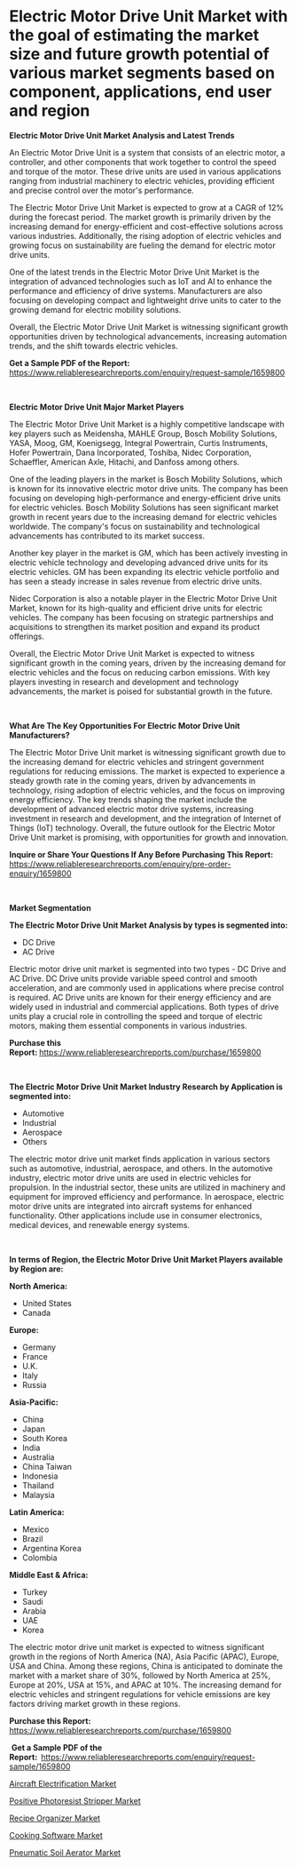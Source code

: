 <p><h1>Electric Motor Drive Unit Market with the goal of estimating the market size and future growth potential of various market segments based on component, applications, end user and region</h1></p><p><strong>Electric Motor Drive Unit Market Analysis and Latest Trends</strong></p>
<p><p>An Electric Motor Drive Unit is a system that consists of an electric motor, a controller, and other components that work together to control the speed and torque of the motor. These drive units are used in various applications ranging from industrial machinery to electric vehicles, providing efficient and precise control over the motor's performance.</p><p>The Electric Motor Drive Unit Market is expected to grow at a CAGR of 12% during the forecast period. The market growth is primarily driven by the increasing demand for energy-efficient and cost-effective solutions across various industries. Additionally, the rising adoption of electric vehicles and growing focus on sustainability are fueling the demand for electric motor drive units.</p><p>One of the latest trends in the Electric Motor Drive Unit Market is the integration of advanced technologies such as IoT and AI to enhance the performance and efficiency of drive systems. Manufacturers are also focusing on developing compact and lightweight drive units to cater to the growing demand for electric mobility solutions.</p><p>Overall, the Electric Motor Drive Unit Market is witnessing significant growth opportunities driven by technological advancements, increasing automation trends, and the shift towards electric vehicles.</p></p>
<p><strong>Get a Sample PDF of the Report:&nbsp;</strong> <a href="https://www.reliableresearchreports.com/enquiry/request-sample/1659800">https://www.reliableresearchreports.com/enquiry/request-sample/1659800</a></p>
<p>&nbsp;</p>
<p><strong>Electric Motor Drive Unit Major Market Players</strong></p>
<p><p>The Electric Motor Drive Unit Market is a highly competitive landscape with key players such as Meidensha, MAHLE Group, Bosch Mobility Solutions, YASA, Moog, GM, Koenigsegg, Integral Powertrain, Curtis Instruments, Hofer Powertrain, Dana Incorporated, Toshiba, Nidec Corporation, Schaeffler, American Axle, Hitachi, and Danfoss among others.</p><p>One of the leading players in the market is Bosch Mobility Solutions, which is known for its innovative electric motor drive units. The company has been focusing on developing high-performance and energy-efficient drive units for electric vehicles. Bosch Mobility Solutions has seen significant market growth in recent years due to the increasing demand for electric vehicles worldwide. The company's focus on sustainability and technological advancements has contributed to its market success.</p><p>Another key player in the market is GM, which has been actively investing in electric vehicle technology and developing advanced drive units for its electric vehicles. GM has been expanding its electric vehicle portfolio and has seen a steady increase in sales revenue from electric drive units.</p><p>Nidec Corporation is also a notable player in the Electric Motor Drive Unit Market, known for its high-quality and efficient drive units for electric vehicles. The company has been focusing on strategic partnerships and acquisitions to strengthen its market position and expand its product offerings.</p><p>Overall, the Electric Motor Drive Unit Market is expected to witness significant growth in the coming years, driven by the increasing demand for electric vehicles and the focus on reducing carbon emissions. With key players investing in research and development and technology advancements, the market is poised for substantial growth in the future.</p></p>
<p>&nbsp;</p>
<p><strong>What Are The Key Opportunities For Electric Motor Drive Unit Manufacturers?</strong></p>
<p><p>The Electric Motor Drive Unit market is witnessing significant growth due to the increasing demand for electric vehicles and stringent government regulations for reducing emissions. The market is expected to experience a steady growth rate in the coming years, driven by advancements in technology, rising adoption of electric vehicles, and the focus on improving energy efficiency. The key trends shaping the market include the development of advanced electric motor drive systems, increasing investment in research and development, and the integration of Internet of Things (IoT) technology. Overall, the future outlook for the Electric Motor Drive Unit market is promising, with opportunities for growth and innovation.</p></p>
<p><strong>Inquire or Share Your Questions If Any Before Purchasing This Report:</strong> <a href="https://www.reliableresearchreports.com/enquiry/pre-order-enquiry/1659800">https://www.reliableresearchreports.com/enquiry/pre-order-enquiry/1659800</a></p>
<p>&nbsp;</p>
<p><strong>Market Segmentation</strong></p>
<p><strong>The Electric Motor Drive Unit Market Analysis by types is segmented into:</strong></p>
<p><ul><li>DC Drive</li><li>AC Drive</li></ul></p>
<p><p>Electric motor drive unit market is segmented into two types - DC Drive and AC Drive. DC Drive units provide variable speed control and smooth acceleration, and are commonly used in applications where precise control is required. AC Drive units are known for their energy efficiency and are widely used in industrial and commercial applications. Both types of drive units play a crucial role in controlling the speed and torque of electric motors, making them essential components in various industries.</p></p>
<p><strong>Purchase this Report:&nbsp;</strong><a href="https://www.reliableresearchreports.com/purchase/1659800">https://www.reliableresearchreports.com/purchase/1659800</a></p>
<p>&nbsp;</p>
<p><strong>The Electric Motor Drive Unit Market Industry Research by Application is segmented into:</strong></p>
<p><ul><li>Automotive</li><li>Industrial</li><li>Aerospace</li><li>Others</li></ul></p>
<p><p>The electric motor drive unit market finds application in various sectors such as automotive, industrial, aerospace, and others. In the automotive industry, electric motor drive units are used in electric vehicles for propulsion. In the industrial sector, these units are utilized in machinery and equipment for improved efficiency and performance. In aerospace, electric motor drive units are integrated into aircraft systems for enhanced functionality. Other applications include use in consumer electronics, medical devices, and renewable energy systems.</p></p>
<p>&nbsp;</p>
<p><strong>In terms of Region, the Electric Motor Drive Unit Market Players available by Region are:</strong></p>
<p>
    <p> <strong> North America: </strong>
        <ul>
            <li>United States</li>
            <li>Canada</li>
        </ul>
        </p> 
    <p> <strong> Europe: </strong>
        <ul>
            <li>Germany</li>
            <li>France</li>
            <li>U.K.</li>
            <li>Italy</li>
            <li>Russia</li>
        </ul>
        </p> 
    <p> <strong> Asia-Pacific: </strong>
        <ul>
            <li>China</li>
            <li>Japan</li>
            <li>South Korea</li>
            <li>India</li>
            <li>Australia</li>
            <li>China Taiwan</li>
            <li>Indonesia</li>
            <li>Thailand</li>
            <li>Malaysia</li>
        </ul>
        </p> 
    <p> <strong> Latin America: </strong>
        <ul>
            <li>Mexico</li>
            <li>Brazil</li>
            <li>Argentina Korea</li>
            <li>Colombia</li>
        </ul>
        </p> 
    <p> <strong> Middle East & Africa: </strong>
        <ul>
            <li>Turkey</li>
            <li>Saudi</li>
            <li>Arabia</li>
            <li>UAE</li>
            <li>Korea</li>
        </ul>
    </p>
    </p>
<p><p>The electric motor drive unit market is expected to witness significant growth in the regions of North America (NA), Asia Pacific (APAC), Europe, USA and China. Among these regions, China is anticipated to dominate the market with a market share of 30%, followed by North America at 25%, Europe at 20%, USA at 15%, and APAC at 10%. The increasing demand for electric vehicles and stringent regulations for vehicle emissions are key factors driving market growth in these regions.</p></p>
<p><strong>Purchase this Report: </strong><a href="https://www.reliableresearchreports.com/purchase/1659800">https://www.reliableresearchreports.com/purchase/1659800</a></p>
<p>&nbsp;<strong>Get a Sample PDF of the Report:&nbsp;&nbsp;</strong><a href="https://www.reliableresearchreports.com/enquiry/request-sample/1659800">https://www.reliableresearchreports.com/enquiry/request-sample/1659800</a></p>
<p><strong></strong></p>
<p><p><a href="https://medium.com/@vrahul.reportprime/aircraft-electrification-market-report-reveals-the-latest-trends-and-growth-opportunities-of-this-692d66cb1c71">Aircraft Electrification Market</a></p><p><a href="https://github.com/mohamedbakry57/Market-Research-Report-List-2/blob/main/positive-photoresist-stripper-market.md">Positive Photoresist Stripper Market</a></p><p><a href="https://medium.com/@chiragreportprime1/recipe-organizer-market-furnishes-information-on-market-share-market-trends-and-market-growth-5a766c0d2802">Recipe Organizer Market</a></p><p><a href="https://medium.com/@vrahul.reportprime/cooking-software-market-size-market-outlook-and-market-forecast-2024-to-2031-978cae220835">Cooking Software Market</a></p><p><a href="https://github.com/juancolorado15/Market-Research-Report-List-1/blob/main/pneumatic-soil-aerator-market.md">Pneumatic Soil Aerator Market</a></p></p>